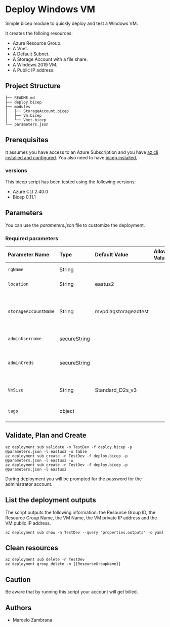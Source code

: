 # Deploy Windows VM

Simple bicep module to quickly deploy and test a Windows VM.

It creates the folloing resources:

- Azure Resource Group.
- A Vnet.
- A Default Subnet.
- A Storage Account with a file share.
- A Windows 2019 VM.
- A Public IP address.

## Project Structure

```ssh
├── README.md
├── deploy.bicep
├── modules
│   ├── StorageAccount.bicep
│   ├── Vm.bicep
│   └── Vnet.bicep
└── parameters.json
```

## Prerequisites

It assumes you have access to an Azure Subscription and you have [az cli installed and configured](https://learn.microsoft.com/en-us/cli/azure/install-azure-cli). You also need to have [bicep installed.](https://learn.microsoft.com/en-us/azure/azure-resource-manager/bicep/install)

### versions

This bicep script has been tested using the following versions:

- Azure CLI 2.40.0
- Bicep 0.11.1

## Parameters

You can use the _parameters.json_ file to customize the deployment.

### Required parameters

| Parameter Name | Type | Default Value | Allowed Values | Description |
| :-- | :-- | :-- | :-- | :-- |
| `rgName` | String |  |  | Resource Group Name. |
| `location` | String | eastus2 |  | Location for all resources. |
| `storageAccountName` | String | mvpdiagstorageadtest |  | Storage account where to store the boot diagnostics. |
| `adminUsername` | secureString |  |  | Administrator username. |
| `adminCreds` | secureString |  |  | The password to be used for the Windows VM. |
| `VmSize` | String | Standard_D2s_v3 |  | Specifies the size for the VM. |
| `tags` | object |  |  | Tags to be applied to all resources. |

## Validate, Plan and Create

```ssh
az deployment sub validate -n TestDev -f deploy.bicep -p @parameters.json -l eastus2 -o table
az deployment sub create -n TestDev -f deploy.bicep -p @parameters.json -l eastus2 -w
az deployment sub create -n TestDev -f deploy.bicep -p @parameters.json -l eastus2
```

During deployment you will be prompted for the password for the administrator account.

## List the deployment outputs

The script outputs the following information: the Resource Group ID, the Resource Group Name, the VM Name, the VM private IP address and the VM public IP address.

```ssh
az deployment sub show -n TestDev --query "properties.outputs" -o yaml
```

## Clean resources

```ssh
az deployment sub delete -n TestDev
az deployment group delete -n {{ResourceGroupName}}
```

## Caution

Be aware that by running this script your account will get billed.

## Authors

- Marcelo Zambrana
